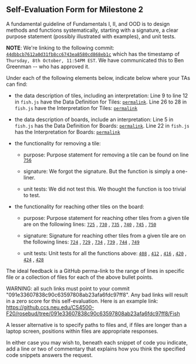 ## Self-Evaluation Form for Milestone 2

A fundamental guideline of Fundamentals I, II, and OOD is to design
methods and functions systematically, starting with a signature, a
clear purpose statement (possibly illustrated with examples), and
unit tests.

**NOTE**: We're linking to the following commit: [`44dbbcb7612a0d31fb8cc6743ea8580cd868eb1c`](https://github.ccs.neu.edu/CS4500-F20/rosebud/commit/44dbbcb7612a0d31fb8cc6743ea8580cd868eb1c) which has the timestamp of `Thursday, 8th October, 11:54PM EST`. We have communicated this to Ben Greenman -- who has approved it. 

Under each of the following elements below, indicate below where your
TAs can find:

- the data description of tiles, including an interpretation: Line 9 to line 12 in `fish.js` have the Data Definition for Tiles: [`permalink`](https://github.ccs.neu.edu/CS4500-F20/rosebud/blob/44dbbcb7612a0d31fb8cc6743ea8580cd868eb1c/Fish/Common/fish.js#L9). Line 26 to 28 in `fish.js` have the Interpretation for Tiles: [`permalink`](https://github.ccs.neu.edu/CS4500-F20/rosebud/blob/44dbbcb7612a0d31fb8cc6743ea8580cd868eb1c/Fish/Common/fish.js#L26)

- the data description of boards, include an interpretation: Line 5 in `fish.js` has the Data Definition for Boards: [`permalink`](https://github.ccs.neu.edu/CS4500-F20/rosebud/blob/44dbbcb7612a0d31fb8cc6743ea8580cd868eb1c/Fish/Common/fish.js#L5). Line 22 in `fish.js` has the Interpretation for Boards: [`permalink`](https://github.ccs.neu.edu/CS4500-F20/rosebud/blob/44dbbcb7612a0d31fb8cc6743ea8580cd868eb1c/Fish/Common/fish.js#L22)

- the functionality for removing a tile:

  - purpose: Purpose statement for removing a tile can be found on line [`756`](https://github.ccs.neu.edu/CS4500-F20/rosebud/blob/44dbbcb7612a0d31fb8cc6743ea8580cd868eb1c/Fish/Common/fish.js#L756)
  
  - signature: We forgot the signature. But the function is simply a one-liner. 
  
  - unit tests: We did not test this. We thought the function is too trivial to test. 
  

- the functionality for reaching other tiles on the board:
  
  - purpose: Purpose statement for reaching other tiles from a given tile are on the following lines: 
  [`725`](https://github.ccs.neu.edu/CS4500-F20/rosebud/blob/44dbbcb7612a0d31fb8cc6743ea8580cd868eb1c/Fish/Common/fish.js#L725)
  ,
  [`730`](https://github.ccs.neu.edu/CS4500-F20/rosebud/blob/44dbbcb7612a0d31fb8cc6743ea8580cd868eb1c/Fish/Common/fish.js#L730)
  ,
  [`735`](https://github.ccs.neu.edu/CS4500-F20/rosebud/blob/44dbbcb7612a0d31fb8cc6743ea8580cd868eb1c/Fish/Common/fish.js#L735)
  , 
  [`740`](https://github.ccs.neu.edu/CS4500-F20/rosebud/blob/44dbbcb7612a0d31fb8cc6743ea8580cd868eb1c/Fish/Common/fish.js#L740)
  ,
  [`745`](https://github.ccs.neu.edu/CS4500-F20/rosebud/blob/44dbbcb7612a0d31fb8cc6743ea8580cd868eb1c/Fish/Common/fish.js#L745)
  ,
  [`750`](https://github.ccs.neu.edu/CS4500-F20/rosebud/blob/44dbbcb7612a0d31fb8cc6743ea8580cd868eb1c/Fish/Common/fish.js#L750)
  
  - signature: Signature for reaching other tiles from a given tile are on the following lines:
    [`724`](https://github.ccs.neu.edu/CS4500-F20/rosebud/blob/44dbbcb7612a0d31fb8cc6743ea8580cd868eb1c/Fish/Common/fish.js#L724)
  ,
  [`729`](https://github.ccs.neu.edu/CS4500-F20/rosebud/blob/44dbbcb7612a0d31fb8cc6743ea8580cd868eb1c/Fish/Common/fish.js#L729)
  ,
  [`734`](https://github.ccs.neu.edu/CS4500-F20/rosebud/blob/44dbbcb7612a0d31fb8cc6743ea8580cd868eb1c/Fish/Common/fish.js#L734)
  , 
  [`739`](https://github.ccs.neu.edu/CS4500-F20/rosebud/blob/44dbbcb7612a0d31fb8cc6743ea8580cd868eb1c/Fish/Common/fish.js#L739)
  ,
  [`744`](https://github.ccs.neu.edu/CS4500-F20/rosebud/blob/44dbbcb7612a0d31fb8cc6743ea8580cd868eb1c/Fish/Common/fish.js#L744)
  ,
  [`749`](https://github.ccs.neu.edu/CS4500-F20/rosebud/blob/44dbbcb7612a0d31fb8cc6743ea8580cd868eb1c/Fish/Common/fish.js#L749)
  
  - unit tests: Unit tests for all the functions above: [`408`](https://github.ccs.neu.edu/CS4500-F20/rosebud/blob/44dbbcb7612a0d31fb8cc6743ea8580cd868eb1c/Fish/Common/tests.js#L408)
,
[`412`](https://github.ccs.neu.edu/CS4500-F20/rosebud/blob/44dbbcb7612a0d31fb8cc6743ea8580cd868eb1c/Fish/Common/tests.js#L412)
,
[`416`](https://github.ccs.neu.edu/CS4500-F20/rosebud/blob/44dbbcb7612a0d31fb8cc6743ea8580cd868eb1c/Fish/Common/tests.js#L416)
,
[`420`](https://github.ccs.neu.edu/CS4500-F20/rosebud/blob/44dbbcb7612a0d31fb8cc6743ea8580cd868eb1c/Fish/Common/tests.js#L420)
,
[`424`](https://github.ccs.neu.edu/CS4500-F20/rosebud/blob/44dbbcb7612a0d31fb8cc6743ea8580cd868eb1c/Fish/Common/tests.js#L424)
,
[`428`](https://github.ccs.neu.edu/CS4500-F20/rosebud/blob/44dbbcb7612a0d31fb8cc6743ea8580cd868eb1c/Fish/Common/tests.js#L428)

The ideal feedback is a GitHub perma-link to the range of lines in specific
file or a collection of files for each of the above bullet points.

  WARNING: all such links must point to your commit "091e33607838c90c63597808ab23afa6fdc97ff8".
  Any bad links will result in a zero score for this self-evaluation.
  Here is an example link:
    <https://github.ccs.neu.edu/CS4500-F20/rosebud/tree/091e33607838c90c63597808ab23afa6fdc97ff8/Fish>

A lesser alternative is to specify paths to files and, if files are
longer than a laptop screen, positions within files are appropriate
responses.

In either case you may wish to, beneath each snippet of code you
indicate, add a line or two of commentary that explains how you think
the specified code snippets answers the request.
